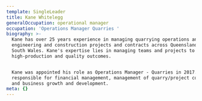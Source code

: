 ```yaml
---
template: SingleLeader
title: Kane Whitelegg
generalOccupation: operational manager
occupation: 'Operations Manager Quarries '
biography: >-
  Kane has over 25 years experience in managing quarrying operations and civil
  engineering and construction projects and contracts across Queensland and New
  South Wales. Kane's expertise lies in managing teams and projects to delivery
  high-production and quality outcomes. 


  Kane was appointed his role as Operations Manager - Quarries in 2017. Kane is
  responsible for financial management, management of quarry/project contracts
  and business growth and development.
meta: {}
---
```


